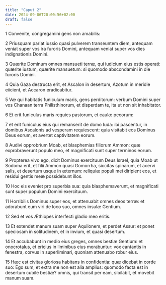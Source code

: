 ```yaml
---
title: "Caput 2"
date: 2024-09-06T20:00:56+02:00
draft: false
---
```



1 Convenite, congregamini gens non amabilis:

2 Priusquam pariat iussio quasi pulverem transeuntem diem, antequam veniat super vos ira furoris Domini, antequam veniat super vos dies indignationis Domini.

3 Quærite Dominum omnes mansueti terræ, qui iudicium eius estis operati: quærite iustum, quærite mansuetum: si quomodo abscondamini in die furoris Domini.

4 Quia Gaza destructa erit, et Ascalon in desertum, Azotum in meridie eiicient, et Accaron eradicabitur.

5 Væ qui habitatis funiculum maris, gens perditorum: verbum Domini super vos Chanaan terra Philisthinorum, et disperdam te, ita ut non sit inhabitator.

6 Et erit funiculus maris requies pastorum, et caulæ pecorum:

7 et erit funiculus eius qui remanserit de domo Iuda: ibi pascentur, in domibus Ascalonis ad vesperam requiescent: quia visitabit eos Dominus Deus eorum, et avertet captivitatem eorum.

8 Audivi opprobrium Moab, et blasphemias filiorum Ammon: quæ exprobraverunt populo meo, et magnificati sunt super terminos eorum.

9 Propterea vivo ego, dicit Dominus exercituum Deus Israel, quia Moab ut Sodoma erit, et filii Ammon quasi Gomorrha, siccitas spinarum, et acervi salis, et desertum usque in æternum: reliquiæ populi mei diripient eos, et residui gentis meæ possidebunt illos.

10 Hoc eis eveniet pro superbia sua: quia blasphemaverunt, et magnificati sunt super populum Domini exercituum.

11 Horribilis Dominus super eos, et attenuabit omnes deos terræ: et adorabunt eum viri de loco suo, omnes insulæ Gentium.

12 Sed et vos Æthiopes interfecti gladio meo eritis.

13 Et extendet manum suam super Aquilonem, et perdet Assur: et ponet speciosam in solitudinem, et in invium, et quasi desertum.

14 Et accubabunt in medio eius greges, omnes bestiæ Gentium: et onocrotalus, et ericius in liminibus eius morabuntur: vox cantantis in fenestra, corvus in superliminari, quoniam attenuabo robur eius.

15 Hæc est civitas gloriosa habitans in confidentia: quæ dicebat in corde suo: Ego sum, et extra me non est alia amplius: quomodo facta est in desertum cubile bestiæ? omnis, qui transit per eam, sibilabit, et movebit manum suam.

